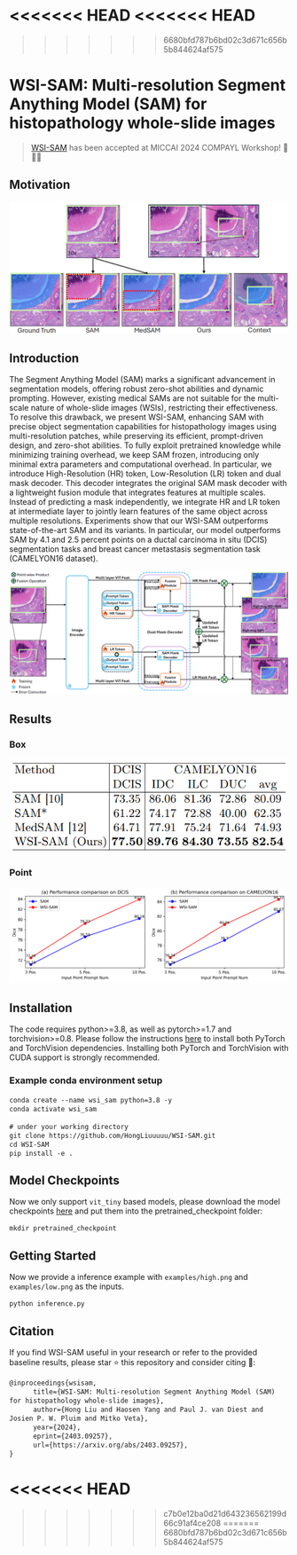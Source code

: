 <<<<<<< HEAD
<<<<<<< HEAD
=======
>>>>>>> 6680bfd787b6bd02c3d671c656b5b844624af575
# WSI-SAM: Multi-resolution Segment Anything Model (SAM) for histopathology whole-slide images

> [WSI-SAM](https://arxiv.org/pdf/2403.09257) has been accepted at MICCAI 2024 COMPAYL Workshop! :tada::tada::tada:

## Motivation
<p align="center">
  <img src="demo/fig1.png" alt="fig1">
</p>

## Introduction
The Segment Anything Model (SAM) marks a significant advancement in segmentation models, offering robust zero-shot abilities and dynamic prompting. 
However, existing medical SAMs are not suitable for the multi-scale nature of whole-slide images (WSIs), restricting their
effectiveness. To resolve this drawback, we present WSI-SAM, enhancing SAM with precise object segmentation capabilities for histopathology images using multi-resolution patches, 
while preserving its efficient, prompt-driven design, and zero-shot abilities. 
To fully exploit pretrained knowledge while minimizing training overhead, we keep SAM frozen, introducing only minimal extra parameters and computational overhead.
In particular, we introduce High-Resolution (HR) token, Low-Resolution
(LR) token and dual mask decoder. This decoder integrates the original
SAM mask decoder with a lightweight fusion module that integrates features at multiple scales. Instead of predicting a mask independently, we
integrate HR and LR token at intermediate layer to jointly learn features
of the same object across multiple resolutions. Experiments show that
our WSI-SAM outperforms state-of-the-art SAM and its variants. In particular, our model outperforms SAM by 4.1 and 2.5 percent points on a
ductal carcinoma in situ (DCIS) segmentation tasks and breast cancer
metastasis segmentation task (CAMELYON16 dataset).
<p align="center">
  <img src="demo/fig2.png" alt="fig2">
</p>

## Results
### Box
<p align="center">
  <img src="demo/table1.png" alt="table1">
</p>

### Point
<p align="center">
  <img src="demo/fig4.png" alt="fig4">
</p>

## Installation
The code requires python>=3.8, as well as pytorch>=1.7 and torchvision>=0.8. Please follow the instructions [here](https://pytorch.org/get-started/locally/) to install both PyTorch and TorchVision dependencies. Installing both PyTorch and TorchVision with CUDA support is strongly recommended.

### Example conda environment setup
```
conda create --name wsi_sam python=3.8 -y
conda activate wsi_sam

# under your working directory
git clone https://github.com/HongLiuuuuu/WSI-SAM.git
cd WSI-SAM
pip install -e .
```
## Model Checkpoints
Now we only support `vit_tiny` based models, please download the model checkpoints [here](https://drive.google.com/drive/u/0/folders/1wSX79zI0suasgREeeLxC4h_aBjlxyA3E) and put them into the pretrained_checkpoint folder:
```
mkdir pretrained_checkpoint
```
## Getting Started
Now we provide a inference example with `examples/high.png` and `examples/low.png` as the inputs.
```
python inference.py
```
## Citation
If you find WSI-SAM useful in your research or refer to the provided baseline results, please star ⭐ this repository and consider citing 📝:
```
@inproceedings{wsisam,
      title={WSI-SAM: Multi-resolution Segment Anything Model (SAM) for histopathology whole-slide images}, 
      author={Hong Liu and Haosen Yang and Paul J. van Diest and Josien P. W. Pluim and Mitko Veta},
      year={2024},
      eprint={2403.09257},
      url={https://arxiv.org/abs/2403.09257}, 
}
```
<<<<<<< HEAD
=======

>>>>>>> c7b0e12ba0d21d643236562199d66c91af4ce208
=======
>>>>>>> 6680bfd787b6bd02c3d671c656b5b844624af575
